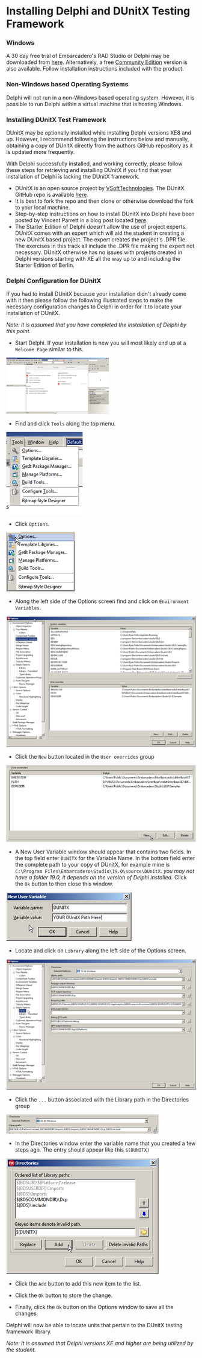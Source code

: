 # Installing Delphi and DUnitX Testing Framework #
### Windows ###

A 30 day free trial of Embarcadero's RAD Studio or Delphi may be downloaded from [here](https://www.embarcadero.com/products?utm_source=google&utm_medium=cpc&utm_campaign=brand&utm_content=brand&utm_embarcadero&gclid=CjwKEAiAp97CBRDr2Oyl-faxqRMSJABx4kh9V8bOEuG0CznQ9AGToIyuKeTzvevljmHTboYXk4n6OxoC4Frw_wcB).  Alternatively, a free [Community Edition](https://www.embarcadero.com/products/delphi/starter) version is also available.  Follow installation instructions included with the product.

### Non-Windows based Operating Systems ###

Delphi will not run in a non-Windows based operating system.  However, it is possible to run Delphi within a virtual machine that is hosting Windows.

### Installing DUnitX Test Framework ###
DUnitX may be optionally installed while installing Delphi versions XE8 and up.  However, I recommend following the instructions below and manually, obtaining a copy of DUnitX directly from the authors GitHub repository as it is updated more frequently.

With Delphi successfully installed, and working correctly, please follow these steps for retrieving and installing DUnitX if you find that your installation of Delphi is lacking the DUnitX framework.

- DUnitX is an open source project by [VSoftTechnologies](https://www.github.com/VSoftTechnologies).  The DUnitX GitHub repo is available [here](https://github.com/VSoftTechnologies/DUnitX).
- It is best to fork the repo and then clone or otherwise download the fork to your local machine.
- Step-by-step instructions on how to install DUnitX into Delphi have been posted by Vincent Parrett in a blog post located [here](https://www.finalbuilder.com/resources/blogs/postid/702/dunitx-has-a-wizard).
- The Starter Edition of Delphi doesn't allow the use of project experts.  DUnitX comes with an expert which will aid the student in creating a new DUnitX based project.  The expert creates the project's .DPR file.  The exercises in this track all include the .DPR file making the expert not necessary.  DUnitX otherwise has no issues with projects created in Delphi versions starting with XE all the way up to and including the Starter Edition of Berlin.

### Delphi Configuration for DUnitX ###

If you had to install DUnitX because your installation didn't already come with it then please follow the following illustrated steps to make the necessary configuration changes to Delphi in order for it to locate your installation of DUnitX.

*Note: it is assumed that you have completed the installation of Delphi by this point.*

- Start Delphi.  If your installation is new you will most likely end up at a `Welcome Page` similar to this.

[![Welcome Page](https://raw.githubusercontent.com/exercism/delphi/master/docs/img/00delphiwelcomepageLogo.png)](https://raw.githubusercontent.com/exercism/delphi/master/docs/img/00delphiwelcomepage.png)

- Find and click `Tools` along the top menu.
 
![Tools](https://raw.githubusercontent.com/exercism/delphi/master/docs/img/01delphiclicktools.png)

- Click `Options`.

![Options](https://raw.githubusercontent.com/exercism/delphi/master/docs/img/02delphiclickoptions.png)

- Along the left side of the Options screen find and click on `Environment Variables`.

[![Options Screen Environment Variables](https://raw.githubusercontent.com/exercism/delphi/master/docs/img/03delphioptionsenvironmentvariablesLogo.png)](https://raw.githubusercontent.com/exercism/delphi/master/docs/img/03delphioptionsenvironmentvariables.png)

- Click the `New` button located in the `User overrides` group 

![Click New](https://raw.githubusercontent.com/exercism/delphi/master/docs/img/04delphioptionsenvironmentvariablesclicknew.png)

- A New User Variable window should appear that contains two fields.  In the top field enter `DUNITX` for the Variable Name.  In the bottom field enter the complete path to your copy of DUnitX, for example mine is `C:\Program Files\Embarcadero\Studio\19.0\source\DUnitX`.  *you may not have a folder 19.0, it depends on the version of Delphi installed.*  Click the `Ok` button to then close this window.

![New User Variable](https://raw.githubusercontent.com/exercism/delphi/master/docs/img/05delphinewuservariable.png)

- Locate and click on `Library` along the left side of the Options screen.

[![Library](https://raw.githubusercontent.com/exercism/delphi/master/docs/img/06delphioptionslibraryLogo.png)](https://raw.githubusercontent.com/exercism/delphi/master/docs/img/06delphioptionslibrary.png)

- Click the `...` button associated with the Library path in the Directories group

[![...button](https://raw.githubusercontent.com/exercism/delphi/master/docs/img/07delphiclicklibrarypathbuttonLogo.png)](https://raw.githubusercontent.com/exercism/delphi/master/docs/img/07delphiclicklibrarypathbutton.png)

- In the Directories window enter the variable name that you created a few steps ago.  The entry should appear like this `$(DUNITX)` 

![Directories](https://raw.githubusercontent.com/exercism/delphi/master/docs/img/08delphidirectoriesinputvarnameclickadd.png)

- Click the `Add` button to add this new item to the list.

- Click the `Ok` button to store the change.


- Finally, click the `Ok` button on the Options window to save all the changes.

Delphi will now be able to locate units that pertain to the DUnitX testing framework library.

*Note: It is assumed that Delphi versions XE and higher are being utilized by the student.*
